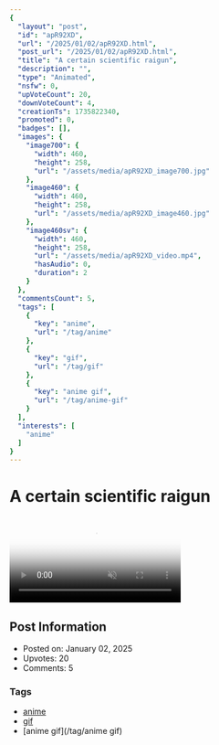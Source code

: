 ```yaml
---
{
  "layout": "post",
  "id": "apR92XD",
  "url": "/2025/01/02/apR92XD.html",
  "post_url": "/2025/01/02/apR92XD.html",
  "title": "A certain scientific raigun",
  "description": "",
  "type": "Animated",
  "nsfw": 0,
  "upVoteCount": 20,
  "downVoteCount": 4,
  "creationTs": 1735822340,
  "promoted": 0,
  "badges": [],
  "images": {
    "image700": {
      "width": 460,
      "height": 258,
      "url": "/assets/media/apR92XD_image700.jpg"
    },
    "image460": {
      "width": 460,
      "height": 258,
      "url": "/assets/media/apR92XD_image460.jpg"
    },
    "image460sv": {
      "width": 460,
      "height": 258,
      "url": "/assets/media/apR92XD_video.mp4",
      "hasAudio": 0,
      "duration": 2
    }
  },
  "commentsCount": 5,
  "tags": [
    {
      "key": "anime",
      "url": "/tag/anime"
    },
    {
      "key": "gif",
      "url": "/tag/gif"
    },
    {
      "key": "anime gif",
      "url": "/tag/anime-gif"
    }
  ],
  "interests": [
    "anime"
  ]
}
---
```


# A certain scientific raigun

<video controls playsinline loop muted poster="/assets/media/apR92XD_image460.jpg">
  <source src="/assets/media/apR92XD_video.mp4" type="video/mp4">
  Your browser does not support the video tag.
</video>

## Post Information

- Posted on: January 02, 2025
- Upvotes: 20
- Comments: 5

### Tags

- [anime](/tag/anime)
- [gif](/tag/gif)
- [anime gif](/tag/anime gif)
